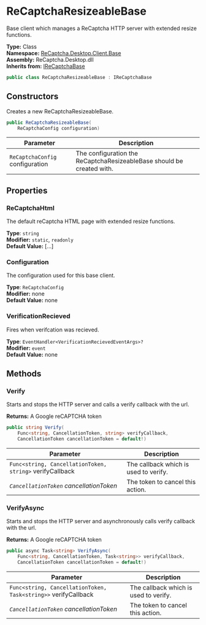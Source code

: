 # ReCaptchaResizeableBase
Base client which manages a ReCaptcha HTTP server with extended resize functions.

**Type:** Class
<br />
**Namespace:** [ReCaptcha.Desktop.Client.Base](/reference/recaptcha.desktop/client/base)
<br />
**Assembly:** ReCaptcha.Desktop.dll
<br />
**Inherits from:** [IReCaptchaBase](/reference/recaptcha.desktop/client/interfaces/irecaptchabase)

```cs
public class ReCaptchaResizeableBase : IReCaptchaBase
```


## Constructors
Creates a new ReCaptchaResizeableBase.
```cs
public ReCaptchaResizeableBase(
    ReCaptchaConfig configuration)
```
| Parameter                                                                                   | Description                                                 |
|---------------------------------------------------------------------------------------------|-------------------------------------------------------------|
| `ReCaptchaConfig` configuration | The configuration the ReCaptchaResizeableBase should be created with. |


## Properties

### ReCaptchaHtml
The default reCaptcha HTML page with extended resize functions.

**Type**: `string`
<br />
**Modifier:** `static`, `readonly`
<br />
**Default Value:** [...]

### Configuration
The configuration used for this base client.

**Type**: `ReCaptchaConfig`
<br />
**Modifier:** none
<br />
**Default Value:** none

### VerificationRecieved
Fires when verifcation was recieved.

**Type**: `EventHandler<VerificationRecievedEventArgs>?`
<br />
**Modifier:** `event`
<br />
**Default Value:** none


## Methods

### Verify
Starts and stops the HTTP server and calls a verify callback with the url.

**Returns:** A Google reCAPTCHA token
```cs
public string Verify(
    Func<string, CancellationToken, string> verifyCallback,
    CancellationToken cancellationToken = default!)
```
| Parameter                                                | Description                           |
|----------------------------------------------------------|---------------------------------------|
| `Func<string, CancellationToken, string>` verifyCallback | The callback which is used to verify. |
| *`CancellationToken` cancellationToken*                  | The token to cancel this action.      |

### VerifyAsync
Starts and stops the HTTP server and asynchronously calls verify callback with the url.

**Returns:** A Google reCAPTCHA token
```cs
public async Task<string> VerifyAsync(
    Func<string, CancellationToken, Task<string>> verifyCallback,
    CancellationToken cancellationToken = default!)
```
| Parameter                                                      | Description                           |
|----------------------------------------------------------------|---------------------------------------|
| `Func<string, CancellationToken, Task<string>>` verifyCallback | The callback which is used to verify. |
| *`CancellationToken` cancellationToken*                        | The token to cancel this action.      |